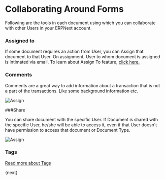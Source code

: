 # Collaborating Around Forms

Following are the tools in each document using which you can collaborate with other Users in your ERPNext account.

### Assigned to

If some document requires an action from User, you can Assign that document to that User. On assignment, User to whom document is assigned is intimated via email. To learn about Assign To feature, [click here.](/docs/user/manual/en/using-erpnext/assignment.html)

### Comments

Comments are a great way to add information about a transaction that is not a
part of the transactions. Like some background information etc.

<img class="screenshot" alt="Assign" src="/docs/assets/img/collaboration-tools/comments-1.png">

###Share

You can share document with the specific User. If Document is shared with the specific User, he/she will be able to access it, even if that User doesn't have permission to access that document or Document Type.

<img class="screenshot" alt="Assign" src="/docs/assets/img/collaboration-tools/share-1.gif">

### Tags

[Read more about Tags](/docs/user/manual/en/using-erpnext/tags.html)

{next}
